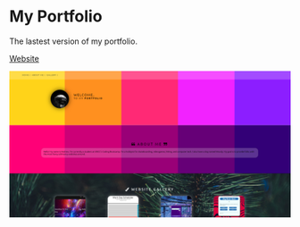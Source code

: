 # My Portfolio

The lastest version of my portfolio.


[Website](https://jerry-seinfeld.github.io/MyPortfolio/)

![Image](screenshot.png)
